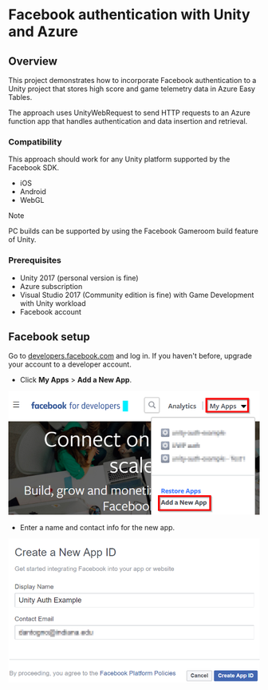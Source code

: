 # Facebook authentication with Unity and Azure

## Overview

This project demonstrates how to incorporate Facebook authentication to a Unity project that stores high score and game telemetry data in Azure Easy Tables.

The approach uses UnityWebRequest to send HTTP requests to an Azure function app that handles authentication and data insertion and retrieval.

### Compatibility

This approach should work for any Unity platform supported by the Facebook SDK.
* iOS
* Android
* WebGL

> [!NOTE]
> PC builds can be supported by using the Facebook Gameroom build feature of Unity.

### Prerequisites

* Unity 2017 (personal version is fine)
* Azure subscription
* Visual Studio 2017 (Community edition is fine) with Game Development with Unity workload
* Facebook account

## Facebook setup

Go to [developers.facebook.com](https://developers.facebook.com) and log in. If you haven't before, upgrade your account to a developer account.

* Click **My Apps** > **Add a New App**.

![add new fb app](media/add-new-fb-app.png)

* Enter a name and contact info for the new app.

![new app id](media/new-app-id.png)
